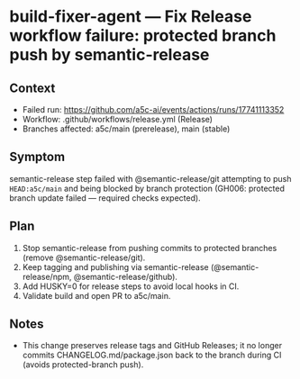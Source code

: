 # build-fixer-agent — Fix Release workflow failure: protected branch push by semantic-release

## Context

- Failed run: https://github.com/a5c-ai/events/actions/runs/17741113352
- Workflow: .github/workflows/release.yml (Release)
- Branches affected: a5c/main (prerelease), main (stable)

## Symptom

semantic-release step failed with @semantic-release/git attempting to push `HEAD:a5c/main` and being blocked by branch protection (GH006: protected branch update failed — required checks expected).

## Plan

1. Stop semantic-release from pushing commits to protected branches (remove @semantic-release/git).
2. Keep tagging and publishing via semantic-release (@semantic-release/npm, @semantic-release/github).
3. Add HUSKY=0 for release steps to avoid local hooks in CI.
4. Validate build and open PR to a5c/main.

## Notes

- This change preserves release tags and GitHub Releases; it no longer commits CHANGELOG.md/package.json back to the branch during CI (avoids protected-branch push).
